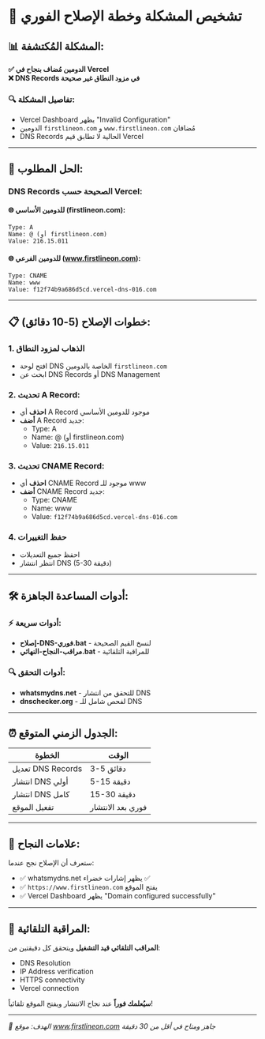 # 🚨 تشخيص المشكلة وخطة الإصلاح الفوري

## 📊 المشكلة المُكتشفة:

**✅ الدومين مُضاف بنجاح في Vercel**  
**❌ DNS Records في مزود النطاق غير صحيحة**

### 🔍 تفاصيل المشكلة:
- Vercel Dashboard يظهر "Invalid Configuration"
- الدومين `firstlineon.com` و `www.firstlineon.com` مُضافان
- DNS Records الحالية لا تطابق قيم Vercel

---

## 🎯 الحل المطلوب:

### DNS Records الصحيحة حسب Vercel:

#### 🌐 للدومين الأساسي (firstlineon.com):
```
Type: A
Name: @ (أو firstlineon.com) 
Value: 216.15.011
```

#### 🌐 للدومين الفرعي (www.firstlineon.com):
```
Type: CNAME
Name: www
Value: f12f74b9a686d5cd.vercel-dns-016.com
```

---

## 📋 خطوات الإصلاح (5-10 دقائق):

### 1. الذهاب لمزود النطاق
- افتح لوحة DNS الخاصة بالدومين `firstlineon.com`
- ابحث عن DNS Records أو DNS Management

### 2. تحديث A Record:
- **احذف** أي A Record موجود للدومين الأساسي
- **أضف** A Record جديد:
  - Type: A
  - Name: @ (أو firstlineon.com)
  - Value: `216.15.011`

### 3. تحديث CNAME Record:
- **احذف** أي CNAME Record موجود للـ www
- **أضف** CNAME Record جديد:
  - Type: CNAME  
  - Name: www
  - Value: `f12f74b9a686d5cd.vercel-dns-016.com`

### 4. حفظ التغييرات
- احفظ جميع التعديلات
- انتظر انتشار DNS (5-30 دقيقة)

---

## 🛠️ أدوات المساعدة الجاهزة:

### ⚡ أدوات سريعة:
- **إصلاح-DNS-فوري.bat** - لنسخ القيم الصحيحة
- **مراقب-النجاح-النهائي.bat** - للمراقبة التلقائية

### 🔍 أدوات التحقق:
- **whatsmydns.net** - للتحقق من انتشار DNS
- **dnschecker.org** - لفحص شامل للـ DNS

---

## ⏰ الجدول الزمني المتوقع:

| الخطوة | الوقت |
|--------|-------|
| تعديل DNS Records | 3-5 دقائق |
| انتشار DNS أولي | 5-15 دقيقة |
| انتشار DNS كامل | 15-30 دقيقة |
| تفعيل الموقع | فوري بعد الانتشار |

---

## 🎉 علامات النجاح:

ستعرف أن الإصلاح نجح عندما:
- ✅ whatsmydns.net يظهر إشارات خضراء ✅
- ✅ `https://www.firstlineon.com` يفتح الموقع
- ✅ Vercel Dashboard يظهر "Domain configured successfully"

---

## 🔄 المراقبة التلقائية:

**المراقب التلقائي قيد التشغيل** ويتحقق كل دقيقتين من:
- DNS Resolution
- IP Address verification  
- HTTPS connectivity
- Vercel connection

**سيُعلمك فوراً** عند نجاح الانتشار ويفتح الموقع تلقائياً!

---

*🎯 الهدف: موقع www.firstlineon.com جاهز ومتاح في أقل من 30 دقيقة*
